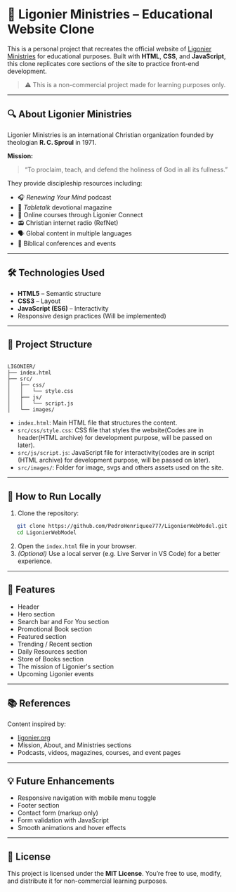 # 📖 Ligonier Ministries – Educational Website Clone

This is a personal project that recreates the official website of [Ligonier Ministries](https://www.ligonier.org) for educational purposes. Built with **HTML**, **CSS**, and **JavaScript**, this clone replicates core sections of the site to practice front-end development.

> ⚠️ This is a non-commercial project made for learning purposes only.

---

## 🔍 About Ligonier Ministries

Ligonier Ministries is an international Christian organization founded by theologian **R. C. Sproul** in 1971.

**Mission:**  
> “To proclaim, teach, and defend the holiness of God in all its fullness.”

They provide discipleship resources including:
- 🎧 *Renewing Your Mind* podcast
- 📖 *Tabletalk* devotional magazine
- 🧠 Online courses through Ligonier Connect
- 📻 Christian internet radio (RefNet)
- 🗣️ Global content in multiple languages
- 🎤 Biblical conferences and events

---

## 🛠️ Technologies Used

- **HTML5** – Semantic structure
- **CSS3** – Layout
- **JavaScript (ES6)** – Interactivity
- Responsive design practices (Will be implemented)

---

## 📁 Project Structure

```

LIGONIER/
├── index.html
├── src/
│   ├── css/
│   │   └── style.css
│   ├── js/
│   │   └── script.js
│   └── images/

````

- `index.html`: Main HTML file that structures the content.
- `src/css/style.css`: CSS file that styles the website(Codes are in header(HTML archive) for development purpose, will be passed on later).
- `src/js/script.js`: JavaScript file for interactivity(codes are in script (HTML archive) for development purpose, will be passed on later).
- `src/images/`: Folder for image, svgs and others assets used on the site.

---

## 🚀 How to Run Locally

1. Clone the repository:
```bash
   git clone https://github.com/PedroHenriquee777/LigonierWebModel.git
   cd LigonierWebModel
````

2. Open the `index.html` file in your browser.
3. *(Optional)* Use a local server (e.g. Live Server in VS Code) for a better experience.

---

## 🔧 Features

* Header
* Hero section
* Search bar and For You section
* Promotional Book section
* Featured section
* Trending / Recent section
* Daily Resources section
* Store of Books section
* The mission of Ligonier's section
* Upcoming Ligonier events
  

---

## 📚 References

Content inspired by:

* [ligonier.org](https://www.ligonier.org)
* Mission, About, and Ministries sections
* Podcasts, videos, magazines, courses, and event pages

---

## 💡 Future Enhancements

* Responsive navigation with mobile menu toggle
* Footer section
* Contact form (markup only)
* Form validation with JavaScript
* Smooth animations and hover effects

---

## 📄 License

This project is licensed under the **MIT License**.
You’re free to use, modify, and distribute it for non-commercial learning purposes.
